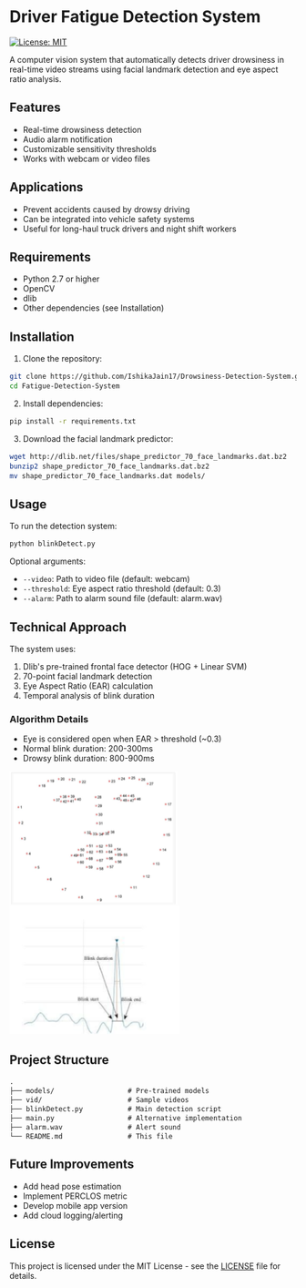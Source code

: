 # Driver Fatigue Detection System

[![License: MIT](https://img.shields.io/badge/License-MIT-yellow.svg)](https://opensource.org/licenses/MIT)

A computer vision system that automatically detects driver drowsiness in real-time video streams using facial landmark detection and eye aspect ratio analysis.

## Features
- Real-time drowsiness detection
- Audio alarm notification
- Customizable sensitivity thresholds
- Works with webcam or video files

## Applications
- Prevent accidents caused by drowsy driving
- Can be integrated into vehicle safety systems
- Useful for long-haul truck drivers and night shift workers

## Requirements
- Python 2.7 or higher
- OpenCV
- dlib
- Other dependencies (see Installation)

## Installation

1. Clone the repository:
```bash
git clone https://github.com/IshikaJain17/Drowsiness-Detection-System.git
cd Fatigue-Detection-System
```

2. Install dependencies:
```bash
pip install -r requirements.txt
```

3. Download the facial landmark predictor:
```bash
wget http://dlib.net/files/shape_predictor_70_face_landmarks.dat.bz2
bunzip2 shape_predictor_70_face_landmarks.dat.bz2
mv shape_predictor_70_face_landmarks.dat models/
```

## Usage
To run the detection system:
```bash
python blinkDetect.py
```

Optional arguments:
- `--video`: Path to video file (default: webcam)
- `--threshold`: Eye aspect ratio threshold (default: 0.3)
- `--alarm`: Path to alarm sound file (default: alarm.wav)

## Technical Approach
The system uses:
1. Dlib's pre-trained frontal face detector (HOG + Linear SVM)
2. 70-point facial landmark detection
3. Eye Aspect Ratio (EAR) calculation
4. Temporal analysis of blink duration

### Algorithm Details
- Eye is considered open when EAR > threshold (~0.3)
- Normal blink duration: 200-300ms
- Drowsy blink duration: 800-900ms

![Facial Landmarks](face.PNG)
![Eye Aspect Ratio](eye_aspect_ratio.PNG)

## Project Structure
```
.
├── models/                  # Pre-trained models
├── vid/                     # Sample videos
├── blinkDetect.py           # Main detection script
├── main.py                  # Alternative implementation
├── alarm.wav                # Alert sound
└── README.md                # This file
```

## Future Improvements
- Add head pose estimation
- Implement PERCLOS metric
- Develop mobile app version
- Add cloud logging/alerting

## License
This project is licensed under the MIT License - see the [LICENSE](LICENSE) file for details.
